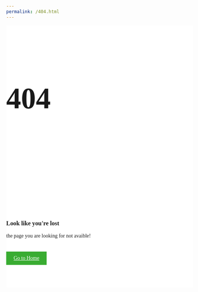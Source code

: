 ```yaml
---
permalink: /404.html
---
```

<html lang="en">
<head>
  <meta charset="UTF-8">
  <meta name="viewport" content="width=device-width, initial-scale=1.0">
  <link href="https://fonts.googleapis.com/css?family=Arvo" rel="stylesheet">
  <title>404 page</title>
  <link rel="stylesheet" href="bootstrap.css">
  <style>
    .page_404{
      padding:40px 0;
      background:#fff;
      font-family: 'Arvo', serif;
    }

    .page_404  img{ width:100%;}

    .four_zero_four_bg{
      background-image: url(https://cdn.dribbble.com/users/285475/screenshots/2083086/dribbble_1.gif);
      height: 400px;
      background-position: center;
    }
  
    .four_zero_four_bg h1{font-size:80px;}

    .four_zero_four_bg h3{ font-size:80px;}
        
    .link_404{			 
      color: #fff!important;
        padding: 10px 20px;
        background: #39ac31;
        margin: 20px 0;
        display: inline-block;
    }
    .contant_box_404{ margin-top:-50px;}
  </style>
</head>
  <body>
    <section class="page_404">
      <div class="container">
        <div class="row">	
          <div class="col-sm-12 ">
            <div class="col-sm-10 col-sm-offset-1  text-center">
                <div class="four_zero_four_bg">
                            <h1 class="text-center ">404</h1>
                </div>       
                <div class="contant_box_404">
                            <h3 class="h2"> Look like you're lost </h3>     
                            <p>the page you are looking for not avaible!</p>
                            <a href="https://cryptologism.github.io/gimmediakelantan" class="link_404">Go to Home</a>
                </div>
            </div>
          </div>
        </div>
      </div>
    </section>
  </body>
</html>
